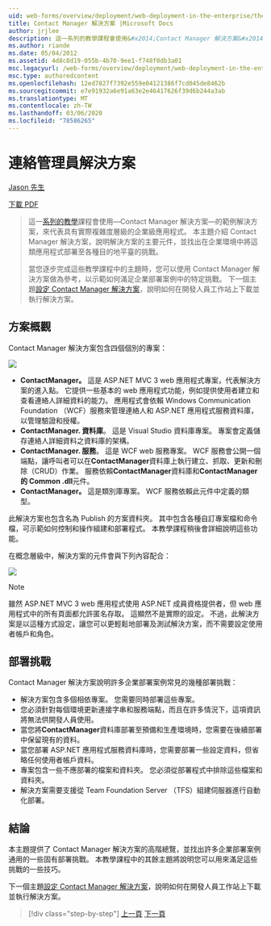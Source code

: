 ```yaml
---
uid: web-forms/overview/deployment/web-deployment-in-the-enterprise/the-contact-manager-solution
title: Contact Manager 解決方案 |Microsoft Docs
author: jrjlee
description: 這一系列的教學課程會使用&#x2014;Contact Manager 解決方案&#x2014;的範例解決方案，來代表具有實際層級的企業規模應用程式 。
ms.author: riande
ms.date: 05/04/2012
ms.assetid: 4d8c8d19-055b-4b70-9ee1-f748f0db3a01
msc.legacyurl: /web-forms/overview/deployment/web-deployment-in-the-enterprise/the-contact-manager-solution
msc.type: authoredcontent
ms.openlocfilehash: 12ed7827f7392e559e04121386f7cd045de8462b
ms.sourcegitcommit: e7e91932a6e91a63e2e46417626f39d6b244a3ab
ms.translationtype: MT
ms.contentlocale: zh-TW
ms.lasthandoff: 03/06/2020
ms.locfileid: "78586265"
---
```

# <a name="the-contact-manager-solution"></a>連絡管理員解決方案

[Jason 先生](https://github.com/jrjlee)

[下載 PDF](https://msdnshared.blob.core.windows.net/media/MSDNBlogsFS/prod.evol.blogs.msdn.com/CommunityServer.Blogs.Components.WeblogFiles/00/00/00/63/56/8130.DeployingWebAppsInEnterpriseScenarios.pdf)

> 這一[系列的教學](web-deployment-in-the-enterprise.md)課程會使用&#x2014;Contact Manager 解決方案&#x2014;的範例解決方案，來代表具有實際複雜度層級的企業級應用程式。 本主題介紹 Contact Manager 解決方案，說明解決方案的主要元件，並找出在企業環境中將這類應用程式部署至各種目的地平臺的挑戰。
> 
> 當您逐步完成這些教學課程中的主題時，您可以使用 Contact Manager 解決方案做為參考，以示範如何滿足企業部署案例中的特定挑戰。 下一個主題[設定 Contact Manager 解決方案](setting-up-the-contact-manager-solution.md)，說明如何在開發人員工作站上下載並執行解決方案。

## <a name="solution-overview"></a>方案概觀

Contact Manager 解決方案包含四個個別的專案：

![](the-contact-manager-solution/_static/image1.png)

- **ContactManager。** 這是 ASP.NET MVC 3 web 應用程式專案，代表解決方案的進入點。 它提供一些基本的 web 應用程式功能，例如提供使用者建立和查看連絡人詳細資料的能力。 應用程式會依賴 Windows Communication Foundation （WCF）服務來管理連絡人和 ASP.NET 應用程式服務資料庫，以管理驗證和授權。
- **ContactManager. 資料庫**。 這是 Visual Studio 資料庫專案。 專案會定義儲存連絡人詳細資料之資料庫的架構。
- **ContactManager. 服務**。 這是 WCF web 服務專案。 WCF 服務會公開一個端點，讓呼叫者可以在**ContactManager**資料庫上執行建立、抓取、更新和刪除（CRUD）作業。 服務依賴**ContactManager**資料庫和**ContactManager 的 Common .dll**元件。
- **ContactManager。** 這是類別庫專案。 WCF 服務依賴此元件中定義的類型。

此解決方案也包含名為 Publish 的方案資料夾。 其中包含各種自訂專案檔和命令檔，可示範如何控制和操作組建和部署程式。 本教學課程稍後會詳細說明這些功能。

在概念層級中，解決方案的元件會與下列內容配合：

![](the-contact-manager-solution/_static/image2.png)

> [!NOTE]
> 雖然 ASP.NET MVC 3 web 應用程式使用 ASP.NET 成員資格提供者，但 web 應用程式中的所有頁面都允許匿名存取。 這顯然不是實際的設定。 不過，此解決方案是以這種方式設定，讓您可以更輕鬆地部署及測試解決方案，而不需要設定使用者帳戶和角色。

## <a name="deployment-challenges"></a>部署挑戰

Contact Manager 解決方案說明許多企業部署案例常見的幾種部署挑戰：

- 解決方案包含多個相依專案。 您需要同時部署這些專案。
- 您必須針對每個環境更新連接字串和服務端點，而且在許多情況下，這項資訊將無法供開發人員使用。
- 當您將**ContactManager**資料庫部署至預備和生產環境時，您需要在後續部署中保留現有的資料。
- 當您部署 ASP.NET 應用程式服務資料庫時，您需要部署一些設定資料，但省略任何使用者帳戶資料。
- 專案包含一些不應部署的檔案和資料夾。 您必須從部署程式中排除這些檔案和資料夾。
- 解決方案需要支援從 Team Foundation Server （TFS）組建伺服器進行自動化部署。

## <a name="conclusion"></a>結論

本主題提供了 Contact Manager 解決方案的高階總覽，並找出許多企業部署案例通用的一些固有部署挑戰。 本教學課程中的其餘主題將說明您可以用來滿足這些挑戰的一些技巧。

下一個主題[設定 Contact Manager 解決方案](setting-up-the-contact-manager-solution.md)，說明如何在開發人員工作站上下載並執行解決方案。

> [!div class="step-by-step"]
> [上一頁](web-deployment-in-the-enterprise.md)
> [下一頁](setting-up-the-contact-manager-solution.md)
